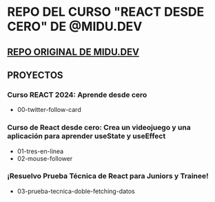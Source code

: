 # REPO DEL CURSO "REACT DESDE CERO" DE @MIDU.DEV

## [REPO ORIGINAL DE MIDU.DEV](https://github.com/midudev/aprendiendo-react)

## PROYECTOS

### Curso REACT 2024: Aprende desde cero

- 00-twitter-follow-card

### Curso de React desde cero: Crea un videojuego y una aplicación para aprender useState y useEffect

- 01-tres-en-linea
- 02-mouse-follower

### ¡Resuelvo Prueba Técnica de React para Juniors y Trainee!

- 03-prueba-tecnica-doble-fetching-datos
